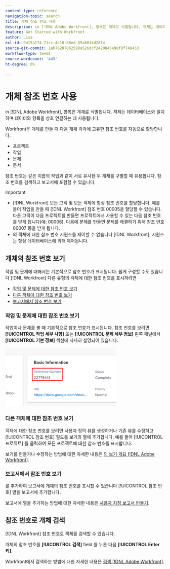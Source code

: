 ```yaml
---
content-type: reference
navigation-topic: search
title: 개체 참조 번호 사용
description: in [!DNL Adobe Workfront], 항목은 개체로 식별됩니다. 객체는 데이터베이스와 일치하며 데이터와 항목을 상호 연결하는 데 사용됩니다. 참조 번호는 같은 이름의 작업과 같이 서로 유사한 두 개체를 구별할 때 유용합니다. 참조 번호를 검색하고 보고서에 포함할 수 있습니다.
feature: Get Started with Workfront
author: Lisa
exl-id: 94f5a174-21cc-4c10-88ed-89a8014d28f4
source-git-commit: 1ab76287062598a526dcf2420845498f8f749453
workflow-type: tm+mt
source-wordcount: '443'
ht-degree: 0%

---
```


# 개체 참조 번호 사용

in [!DNL Adobe Workfront], 항목은 개체로 식별됩니다. 객체는 데이터베이스와 일치하며 데이터와 항목을 상호 연결하는 데 사용됩니다.

Workfront은 개체를 만들 때 다음 개체 각각에 고유한 참조 번호를 자동으로 할당합니다.

* 프로젝트
* 작업
* 문제
* 문서

참조 번호는 같은 이름의 작업과 같이 서로 유사한 두 개체를 구별할 때 유용합니다. 참조 번호를 검색하고 보고서에 포함할 수 있습니다.

>[!IMPORTANT]
>
>* [!DNL Workfront] 모든 고객 및 모든 객체에 항상 참조 번호를 할당합니다. 예를 들어 작업을 만들 때 [!DNL Workfront] 참조 번호 00005을 할당할 수 있습니다. 다른 고객이 다음 프로젝트를 만들면 프로젝트에서 사용할 수 있는 다음 참조 번호를 받게 됩니다(예: 00006). 다음에 문제를 만들면 문제를 해결하기 위해 참조 번호 00007 등을 받게 됩니다.
>* 의 객체에 대한 참조 번호 시퀀스를 제어할 수 없습니다 [!DNL Workfront]. 시퀀스는 항상 데이터베이스에 의해 제어됩니다.
>




## 개체의 참조 번호 보기

작업 및 문제에 대해서는 기본적으로 참조 번호가 표시됩니다. 쉽게 구성할 수도 있습니다 [!DNL Workfront] 다른 유형의 객체에 대한 참조 번호를 표시하려면

* [작업 및 문제에 대한 참조 번호 보기](#view-reference-numbers-for-tasks-and-issues)
* [다른 객체에 대한 참조 번호 보기](#view-reference-numbers-for-other-objects)
* [보고서에서 참조 번호 보기](#view-reference-numbers-in-reports)

### 작업 및 문제에 대한 참조 번호 보기

작업이나 문제를 볼 때 기본적으로 참조 번호가 표시됩니다.  참조 번호를 보려면 **[!UICONTROL 작업 세부 사항]** 또는 **[!UICONTROL 문제 세부 정보]** 왼쪽 패널에서 **[!UICONTROL 기본 정보]** 섹션에 자세히 설명되어 있습니다.

![](assets/reference-number-nwe-350x184.png)

### 다른 객체에 대한 참조 번호 보기

객체에 대한 참조 번호를 보려면 사용자 정의 뷰를 생성하거나 기존 뷰를 수정하고 [!UICONTROL 참조 번호] 필드를 보기의 열에 추가합니다. 예를 들어 [!UICONTROL 프로젝트] 를 클릭하여 모든 프로젝트에 대한 참조 번호를 표시합니다.

보기를 만들거나 수정하는 방법에 대한 자세한 내용은 [의 보기 개요 [!DNL Adobe Workfront]](../../../reports-and-dashboards/reports/reporting-elements/views-overview.md).

### 보고서에서 참조 번호 보기

를 추가하여 보고서에 개체의 참조 번호를 표시할 수 있습니다 [!UICONTROL 참조 번호] 열을 보고서에 추가합니다.

보고서에 열을 추가하는 방법에 대한 자세한 내용은 [사용자 지정 보고서 만들기](../../../reports-and-dashboards/reports/creating-and-managing-reports/create-custom-report.md).

## 참조 번호로 개체 검색

[!DNL Workfront] 참조 번호로 객체를 검색할 수 있습니다.

개체의 참조 번호를 **[!UICONTROL 검색]** field 를 누른 다음 **[!UICONTROL Enter 키]**.

Workfront에서 검색하는 방법에 대한 자세한 내용은 [검색 [!DNL Adobe Workfront]](../../../workfront-basics/navigate-workfront/search/search-workfront.md).
